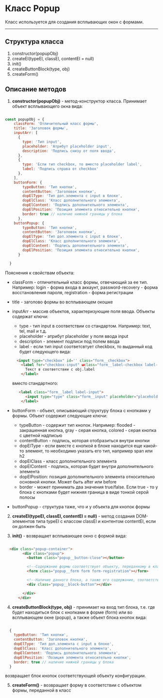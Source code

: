 # Класс Popup

Класс используется для создания всплывающих окон с формами.

---

## Структура класса

1. constructor(popupObj)
2. createEl(typeEl, classEl, contentEl = null)
3. init()
4. createButtonBlock(type, obj)
5. createForm()


## Описание методов

1. **constructor(popupObj)** - метод-конструктор класса. Принимает объект всплывающего окна вида:

```javascript

const popupObj = {
    classForm: 'Отличительный класс формы',
    title: 'Заголовок формы',
    inputArr: [
      {
        type: 'Тип input',
        placeholder: 'Атрибут placeholder input',
        description: 'Подпись снизу от поля ввода',
      },
      {
        type: 'Если тип checkbox, то вместо placeholder label',
        label: 'Подпись справа от checkbox'
      },
    ],
    buttonForm: {
        typeButton: 'Тип кнопки',
        contentButton: 'Заголовок кнопки',
        dopElType: 'Тип доп.элемента с input в блоке',
        dopElClass: 'Класс дополнительного элемента',
        dopElContent: 'Подпись дополнительного элемента',
        dopElPosition: 'Позиция элемента относительно кнопки',
        border: true // наличие нижней границы у блока
      },
    buttonPopup: {
        typeButton: 'Тип кнопки',
        contentButton: 'Заголовок кнопки',
        dopElType: 'Тип доп.элемента с input в блоке',
        dopElClass: 'Класс дополнительного элемента',
        dopElContent: 'Подпись дополнительного элемента',
        dopElPosition: 'Позиция элемента относительно кнопки',
      }

  }

```

Пояснения к свойствам объекта:
* classForm - отличительный класс формы, отвечающий за ее тип. Например: login - форма входа в аккаунт, password-recovery - форма восстановления пароля, registration - форма регистрации

* title - заголово формы во всплывающем окошке

* inputArr - массив объектов, характеризующие поля ввода. Объекты содержат ключи:
  * type - тип input в соответствии со стандартом. Например: text, tel, mail и т.д.
  * placeholder - атрибут placeholder у поля ввода input
  * description - элемент подписи под полем ввода
  * label - если тип input соответсвтует checkbox, то выданный код будет следующего вида:

  ```html
    <input type="checkbox" id='' class="form__checkbox">
      <label for="checkbox-input" ыclass="form__label-checkbox label-checkbox">
        Текст в соответствии с obj.label
      </label>
  ```
  вместо стандартного:

  ```html
     <label class="form__label label-input">
        <input type="type" class="form__input" placeholder="placeholder">
      </label>
  ```

* buttonForm - объект, описывающий структуру блока с кнопками у формы. Объект содержит следующие ключи:
  * typeButton - содержит тип кнопок. Например: flooded - закрашенная кнопка, gray - серая кнопка, colored - серая кнопка с цветной надписью
  * contentButton - подпись, которая отобразиться внутри кнопки
  * dopElType - если вместе с кнопкой в блоке находится еще какой-то элемент, то необходимо указать его тип, например span или h2
  * dopElClass - класс дополнительного элемента
  * dopElContent - подпись, которая будет внутри дополнительного элемента
  * dopElPosition: позиция дополнительного элемента относительно основной кнопки. Может быть after или before
  * border - может принимать два значения true/false. Если true - то у блока с кнопками будет нижняя граница в виде тонкой серой полосы

* buttonPopup - структура таже, что и у  объекта для кнопок формы

2. **createEl(typeEl, classEl, contentEl = null)** - метод создания DOM-элементов типа typeEl с классом classEl и контентом contentEl, если он должен быть

3. **init()** - возвращает всплывающее окно с формой вида:

```html

  <div class="popup-container">
        <div class="popup">
          <button class="popup__button-close"></button>

          <!--Содержание формы соответствует объекту, переданному в классс-->
          <form class="popup__form form form-registration"></form>

          <!--Наличие данного блока, а также его содержание, соответствует переданному объекту-->
          <div class="popup__block-button"></div>

        </div>
      </div>

```
4. **createButtonBlock(type, obj)** - принимает на вход тип блока, т.е. где будет находиться блок с кнопками в форме (form) или во всплывающем окне (popup), а также объект блока кнопок вида:

```javascript

  {
    typeButton: 'Тип кнопки',
    contentButton: 'Заголовок кнопки',
    dopElType: 'Тип доп.элемента с input в блоке',
    dopElClass: 'Класс дополнительного элемента',
    dopElContent: 'Подпись дополнительного элемента',
    dopElPosition: 'Позиция элемента относительно кнопки',
    border: true // наличие нижней границы у блока
  }

```

возвращает блок кнопок соответствующей объекту конфигурации.


5. **createForm()** - возвращает форму в соответствии с объектом формы, переданной в класс
